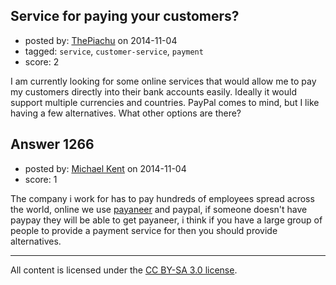 ## Service for paying your customers?

- posted by: [ThePiachu](https://stackexchange.com/users/902272/thepiachu) on 2014-11-04
- tagged: `service`, `customer-service`, `payment`
- score: 2

I am currently looking for some online services that would allow me to pay my customers directly into their bank accounts easily. Ideally it would support multiple currencies and countries. PayPal comes to mind, but I like having a few alternatives. What other options are there?


## Answer 1266

- posted by: [Michael Kent](https://stackexchange.com/users/1388642/michael-kent) on 2014-11-04
- score: 1

<p>The company i work for has to pay hundreds of employees spread across the world, online we use <a href="http://www.payoneer.com/" rel="nofollow">payaneer</a> and paypal, if someone doesn't have paypay they will be able to get payaneer, i think if you have a large group of people to provide a payment service for then you should provide alternatives.</p>




---

All content is licensed under the [CC BY-SA 3.0 license](https://creativecommons.org/licenses/by-sa/3.0/).
